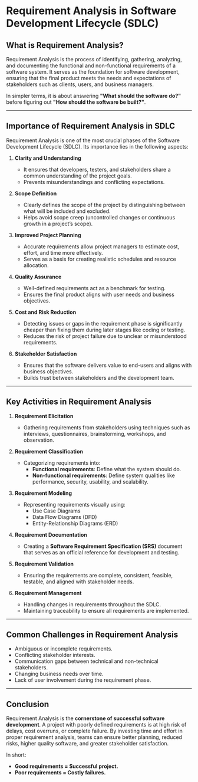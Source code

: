# Requirement Analysis in Software Development Lifecycle (SDLC)

## What is Requirement Analysis?
Requirement Analysis is the process of identifying, gathering, analyzing, and documenting the functional and non-functional requirements of a software system. It serves as the foundation for software development, ensuring that the final product meets the needs and expectations of stakeholders such as clients, users, and business managers.

In simpler terms, it is about answering **"What should the software do?"** before figuring out **"How should the software be built?"**.

---

## Importance of Requirement Analysis in SDLC

Requirement Analysis is one of the most crucial phases of the Software Development Lifecycle (SDLC). Its importance lies in the following aspects:

1. **Clarity and Understanding**
   - It ensures that developers, testers, and stakeholders share a common understanding of the project goals.
   - Prevents misunderstandings and conflicting expectations.

2. **Scope Definition**
   - Clearly defines the scope of the project by distinguishing between what will be included and excluded.
   - Helps avoid scope creep (uncontrolled changes or continuous growth in a project’s scope).

3. **Improved Project Planning**
   - Accurate requirements allow project managers to estimate cost, effort, and time more effectively.
   - Serves as a basis for creating realistic schedules and resource allocation.

4. **Quality Assurance**
   - Well-defined requirements act as a benchmark for testing.
   - Ensures the final product aligns with user needs and business objectives.

5. **Cost and Risk Reduction**
   - Detecting issues or gaps in the requirement phase is significantly cheaper than fixing them during later stages like coding or testing.
   - Reduces the risk of project failure due to unclear or misunderstood requirements.

6. **Stakeholder Satisfaction**
   - Ensures that the software delivers value to end-users and aligns with business objectives.
   - Builds trust between stakeholders and the development team.

---

## Key Activities in Requirement Analysis

1. **Requirement Elicitation**
   - Gathering requirements from stakeholders using techniques such as interviews, questionnaires, brainstorming, workshops, and observation.

2. **Requirement Classification**
   - Categorizing requirements into:
     - **Functional requirements**: Define what the system should do.
     - **Non-functional requirements**: Define system qualities like performance, security, usability, and scalability.

3. **Requirement Modeling**
   - Representing requirements visually using:
     - Use Case Diagrams  
     - Data Flow Diagrams (DFD)  
     - Entity-Relationship Diagrams (ERD)  

4. **Requirement Documentation**
   - Creating a **Software Requirement Specification (SRS)** document that serves as an official reference for development and testing.

5. **Requirement Validation**
   - Ensuring the requirements are complete, consistent, feasible, testable, and aligned with stakeholder needs.

6. **Requirement Management**
   - Handling changes in requirements throughout the SDLC.
   - Maintaining traceability to ensure all requirements are implemented.

---

## Common Challenges in Requirement Analysis

- Ambiguous or incomplete requirements.
- Conflicting stakeholder interests.
- Communication gaps between technical and non-technical stakeholders.
- Changing business needs over time.
- Lack of user involvement during the requirement phase.

---

## Conclusion

Requirement Analysis is the **cornerstone of successful software development**. A project with poorly defined requirements is at high risk of delays, cost overruns, or complete failure. By investing time and effort in proper requirement analysis, teams can ensure better planning, reduced risks, higher quality software, and greater stakeholder satisfaction.

In short:
- **Good requirements = Successful project.**
- **Poor requirements = Costly failures.**
